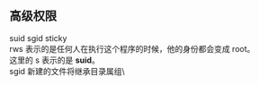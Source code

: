 ## 高级权限
suid sgid sticky\
rws 表示的是任何人在执行这个程序的时候，他的身份都会变成 root。\
这里的 s 表示的是 **suid**。\
sgid 新建的文件将继承目录属组\

